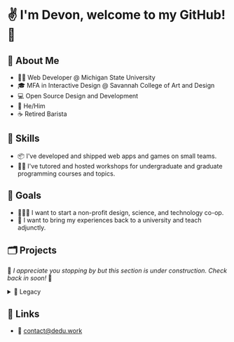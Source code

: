 # ✌️ I'm Devon, welcome to my GitHub! 🐙

## 🧍 About Me

- 👨‍💻 Web Developer @ Michigan State University
- 🎓 MFA in Interactive Design @ Savannah College of Art and Design
- 💻 Open Source Design and Development
- 🧔 He/Him
- ☕ Retired Barista

## 🤹 Skills

- 📦 I've developed and shipped web apps and games on small teams.
- 👨‍🏫 I've tutored and hosted workshops for undergraduate and graduate programming courses and topics.

## 🥅 Goals

- 🧑‍🤝‍🧑 I want to start a non-profit design, science, and technology co-op.
- 🏫 I want to bring my experiences back to a university and teach adjunctly.

## 🗂️ Projects

👋 *I appreciate you stopping by but this section is under construction. Check back in soon!* 🚧

<details><summary> 📁 Legacy </summary>  
  
|               Project               |      Category     |     Languages/Tools    |     Position     |              Location              |           Timeline           |
|:-----------------------------------:|:-----------------:|:----------------------:|:----------------:|:----------------------------------:|:----------------------------:|
| [Cooperative Game Development Models](https://ecollections.scad.edu/iii/cpro/DigitalItemPdfViewerPage.external?id=9750966231145194&itemId=1005567&lang=eng&file=%2Fiii%2Fcpro%2Fapp%3Fid%3D9750966231145194%26itemId%3D1005567%26lang%3Deng%26nopassword%3Dtrue%26service%3Dblob%26suite%3Ddef#locale=eng&gridView=true) | 📝 Writing         | 🖺 LaTeX                | Graduate Student | Savannah College of Art and Design | September 2020 - May 2021    |
| [Of Chickens and Dragons](https://github.com/DeDu-OS/OfChickensAndDragons)             | 🎮 Game            | 👾 Unreal Engine        | Graduate Student | Savannah College of Art and Design | October 2020 - November 2020 |
| [Whiskey on the Rocks](https://github.com/DeDu-OS/WhiskeyOnTheRocks)                | 🔧 Plugin          | 🐍 Python, ➕ C++        | Graduate Student | Savannah College of Art and Design | April 2020 - May 2020        |
| [Drop Radio](https://github.com/DeDu-OS/DropRadio)                          | 🌐 Website         | 🖌️ p5.js                | Graduate Student | Savannah College of Art and Design | March 2020 - May 2020        |
| [Scroll](https://github.com/DeDu-OS/Scroll)               | 🎨 Design, 🖥️ Hardware | ☁️ Adobe Creative Cloud | Graduate Student | Savannah College of Art and Design | September 2019 - November 2019 |
| [Cashflow Classic](https://www.richdad.com/products/cashflow-classic)                    | 🎮 Game, 🌐 Website | 🖼️ CreateJS, 🔥 Firebase | Junior Developer | YETi CGI                           | November 2017 - March 2018   |

</details>
  
## 🔗 Links

- 📧 [contact@dedu.work](mailto:contact@dedu.work)
